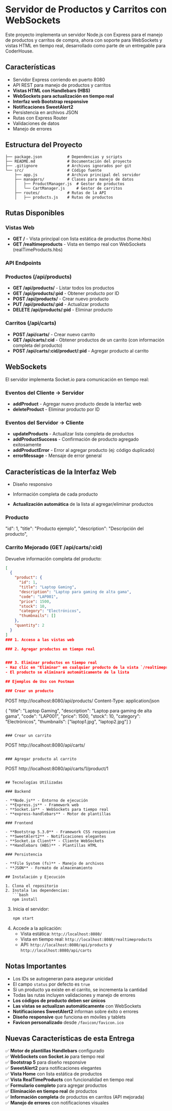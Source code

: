 # Servidor de Productos y Carritos con WebSockets

Este proyecto implementa un servidor Node.js con Express para el manejo de productos y carritos de compra, ahora con soporte para WebSockets y vistas HTML en tiempo real, desarrollado como parte de un entregable para CoderHouse.

## Características

- Servidor Express corriendo en puerto 8080
- API REST para manejo de productos y carritos
- **Vistas HTML con Handlebars (HBS)**
- **WebSockets para actualización en tiempo real**
- **Interfaz web Bootstrap responsive**
- **Notificaciones SweetAlert2**
- Persistencia en archivos JSON
- Rutas con Express Router
- Validaciones de datos
- Manejo de errores

## Estructura del Proyecto

```
├── package.json           # Dependencias y scripts
├── README.md              # Documentación del proyecto
├── .gitignore             # Archivos ignorados por git
└── src/                   # Código fuente
    ├── app.js             # Archivo principal del servidor
    ├── managers/          # Clases para manejo de datos
    │   ├── ProductManager.js  # Gestor de productos
    │   └── CartManager.js     # Gestor de carritos
    ├── routes/            # Rutas de la API
    │   ├── products.js    # Rutas de productos
```

## Rutas Disponibles

### Vistas Web

- **GET /** - Vista principal con lista estática de productos (home.hbs)
- **GET /realtimeproducts** - Vista en tiempo real con WebSockets (realTimeProducts.hbs)

### API Endpoints

### Productos (/api/products)

- **GET /api/products/** - Listar todos los productos
- **GET /api/products/:pid** - Obtener producto por ID
- **POST /api/products/** - Crear nuevo producto
- **PUT /api/products/:pid** - Actualizar producto
- **DELETE /api/products/:pid** - Eliminar producto

### Carritos (/api/carts)

- **POST /api/carts/** - Crear nuevo carrito
- **GET /api/carts/:cid** - Obtener productos de un carrito (con información completa del producto)
- **POST /api/carts/:cid/product/:pid** - Agregar producto al carrito

## WebSockets

El servidor implementa Socket.io para comunicación en tiempo real:

### Eventos del Cliente → Servidor

- **addProduct** - Agregar nuevo producto desde la interfaz web
- **deleteProduct** - Eliminar producto por ID

### Eventos del Servidor → Cliente

- **updateProducts** - Actualizar lista completa de productos
- **addProductSuccess** - Confirmación de producto agregado exitosamente
- **addProductError** - Error al agregar producto (ej: código duplicado)
- **errorMessage** - Mensaje de error general

## Características de la Interfaz Web

- Diseño responsivo
- Información completa de cada producto

- **Actualización automática** de la lista al agregar/eliminar productos

### Producto

"id": 1,
"title": "Producto ejemplo",
"description": "Descripción del producto",

### Carrito Mejorado (GET /api/carts/:cid)

Devuelve información completa del producto:

```json
[
  {
    "product": {
      "id": 1,
      "title": "Laptop Gaming",
      "description": "Laptop para gaming de alta gama",
      "code": "LAP001",
      "price": 1500,
      "stock": 10,
      "category": "Electrónicos",
      "thumbnails": []
    },
    "quantity": 2
  }
]
### 1. Acceso a las vistas web

### 2. Agregar productos en tiempo real


### 3. Eliminar productos en tiempo real
- Haz clic en "Eliminar" en cualquier producto de la vista `/realtimeproducts`
- El producto se eliminará automáticamente de la lista

## Ejemplos de Uso con Postman

### Crear un producto

```

POST http://localhost:8080/api/products/
Content-Type: application/json

{
"title": "Laptop Gaming",
"description": "Laptop para gaming de alta gama",
"code": "LAP001",
"price": 1500,
"stock": 10,
"category": "Electrónicos",
"thumbnails": ["laptop1.jpg", "laptop2.jpg"]
}

```

### Crear un carrito

```

POST http://localhost:8080/api/carts/

```

### Agregar producto al carrito

```

POST http://localhost:8080/api/carts/1/product/1

````

## Tecnologías Utilizadas

### Backend

- **Node.js** - Entorno de ejecución
- **Express.js** - Framework web
- **Socket.io** - WebSockets para tiempo real
- **express-handlebars** - Motor de plantillas

### Frontend

- **Bootstrap 5.3.0** - Framework CSS responsive
- **SweetAlert2** - Notificaciones elegantes
- **Socket.io Client** - Cliente WebSockets
- **Handlebars (HBS)** - Plantillas HTML

### Persistencia

- **File System (fs)** - Manejo de archivos
- **JSON** - Formato de almacenamiento

## Instalación y Ejecución

1. Clona el repositorio
2. Instala las dependencias:
   ```bash
   npm install
````

3. Inicia el servidor:
   ```bash
   npm start
   ```
4. Accede a la aplicación:
   - Vista estática: `http://localhost:8080/`
   - Vista en tiempo real: `http://localhost:8080/realtimeproducts`
   - API: `http://localhost:8080/api/products` y `http://localhost:8080/api/carts`

## Notas Importantes

- Los IDs se autogeneran para asegurar unicidad
- El campo `status` por defecto es `true`
- Si un producto ya existe en el carrito, se incrementa la cantidad
- Todas las rutas incluyen validaciones y manejo de errores
- **Los códigos de producto deben ser únicos**
- **Las vistas se actualizan automáticamente** con WebSockets
- **Notificaciones SweetAlert2** informan sobre éxito o errores
- **Diseño responsive** que funciona en móviles y tablets
- **Favicon personalizado** desde `/favicon/favicon.ico`

## Nuevas Características de esta Entrega

✅ **Motor de plantillas Handlebars** configurado  
✅ **WebSockets con Socket.io** para tiempo real  
✅ **Bootstrap 5** para diseño responsive  
✅ **SweetAlert2** para notificaciones elegantes  
✅ **Vista Home** con lista estática de productos  
✅ **Vista RealTimeProducts** con funcionalidad en tiempo real  
✅ **Formulario completo** para agregar productos  
✅ **Eliminación en tiempo real** de productos  
✅ **Información completa** de productos en carritos (API mejorada)  
✅ **Manejo de errores** con notificaciones visuales
